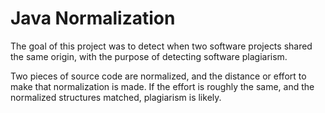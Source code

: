 Java Normalization
==================

The goal of this project was to detect when two
software projects shared the same origin, with the purpose
of detecting software plagiarism.

Two pieces of source code are normalized, and the distance or effort to
make that normalization is made.  If the effort is roughly the same, and
the normalized structures matched, plagiarism is likely.

